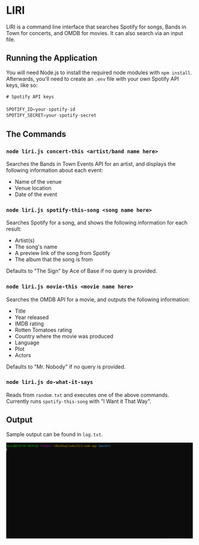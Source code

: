 # LIRI
LIRI is a command line interface that searches Spotify for songs, Bands in Town for concerts, and OMDB for movies. It can also search via an input file.


## Running the Application
You will need Node.js to install the required node modules with `npm install`. Afterwards, you'll need to create an `.env` file with your own Spotify API keys, like so:

```js
# Spotify API keys

SPOTIFY_ID=your-spotify-id
SPOTIFY_SECRET=your-spotify-secret
```


## The Commands
### `node liri.js concert-this <artist/band name here>`
Searches the Bands in Town Events API for an artist, and displays the following information about each event:
   * Name of the venue
   * Venue location
   * Date of the event

### `node liri.js spotify-this-song <song name here>`
Searches Spotify for a song, and shows the following information for each result:
   * Artist(s)
   * The song's name
   * A preview link of the song from Spotify
   * The album that the song is from

Defaults to "The Sign" by Ace of Base if no query is provided.


### `node liri.js movie-this <movie name here>`
Searches the OMDB API for a movie, and outputs the following information:
   * Title
   * Year released
   * IMDB rating
   * Rotten Tomatoes rating
   * Country where the movie was produced
   * Language
   * Plot
   * Actors

Defaults to "Mr. Nobody" if no query is provided.


### `node liri.js do-what-it-says`
Reads from `random.txt` and executes one of the above commands. Currently runs `spotify-this-song` with "I Want it That Way".


## Output
Sample output can be found in `log.txt`.

![Screenshot](flow.gif)

